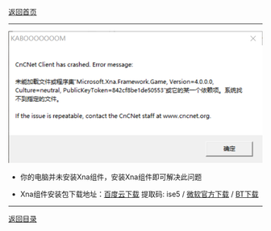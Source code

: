 [返回首页](/index.md)

***

![a](./img/XNA1.png)

- 你的电脑并未安装Xna组件，安装Xna组件即可解决此问题

- Xna组件安装包下载地址：[百度云下载](https://pan.baidu.com/s/1VLCpcp31fQpARoj4BMdzNg) 提取码: ise5 / [微软官方下载](https://www.microsoft.com/en-us/download/details.aspx?id=20914) /  [BT下载](magnet:?xt=urn:btih:6FH4YY6ZRHVYMBLVTK4CNOHFADYNFW5C&dn=xnafx40_redist.msi&tr=http%3A%2F%2Ftracker1.itzmx.com%3A8080%2Fannounce&tr=http%3A%2F%2Ftracker2.itzmx.com%3A6961%2Fannounce&tr=http%3A%2F%2Ftracker3.itzmx.com%3A6961%2Fannounce&tr=http%3A%2F%2Ftracker4.itzmx.com%3A2710%2Fannounce&tr=udp%3A%2F%2Ftracker1.itzmx.com%3A8080%2Fannounce&tr=udp%3A%2F%2Ftracker2.itzmx.com%3A6961%2Fannounce&tr=udp%3A%2F%2Ftracker3.itzmx.com%3A6961%2Fannounce&tr=udp%3A%2F%2Ftracker4.itzmx.com%3A2710%2Fannounce&tr=http%3A%2F%2Ftracker.opentrackr.org%3A1337%2Fannounce&tr=udp%3A%2F%2Ftracker.opentrackr.org%3A1337%2Fannounce&tr=wss%3A%2F%2Ftracker.openwebtorrent.com%3A443%2Fannounce&tr=http%3A%2F%2F104.238.198.186%3A8000%2Fannounce&tr=http%3A%2F%2F1337.abcvg.info%3A80%2Fannounce&tr=http%3A%2F%2F185.148.3.231%3A80%2Fannounce&tr=http%3A%2F%2F195.201.31.194%3A80%2Fannounce&tr=http%3A%2F%2F51.79.71.167%3A80%2Fannounce&tr=http%3A%2F%2F51.81.46.170%3A6969%2Fannounce&tr=http%3A%2F%2F54.36.126.137%3A6969%2Fannounce&tr=http%3A%2F%2F54.39.179.91%3A6699%2Fannounce&tr=http%3A%2F%2F60-fps.org%3A80%2Fbt%3A80%2Fannounce.php&tr=http%3A%2F%2F78.30.254.12%3A2710%2Fannounce&tr=http%3A%2F%2F95.107.48.115%3A80%2Fannounce&tr=http%3A%2F%2F%5B2001%3A1b10%3A1000%3A8101%3A0%3A242%3Aac11%3A2%5D%3A6969%2Fannounce&tr=http%3A%2F%2F%5B2001%3A470%3A1%3A189%3A0%3A1%3A2%3A3%5D%3A6969%2Fannounce&tr=http%3A%2F%2F%5B2a04%3Aac00%3A1%3A3dd8%3A%3A1%3A2710%5D%3A2710%2Fannounce&tr=http%3A%2F%2Fall4nothin.net%3A80%2Fannounce.php&tr=http%3A%2F%2Falltorrents.net%3A80%2Fbt%3A80%2Fannounce.php&tr=http%3A%2F%2Fatrack.pow7.com%3A80%2Fannounce&tr=http%3A%2F%2Fbaibako.tv%3A80%2Fannounce&tr=http%3A%2F%2Fbig-boss-tracker.net%3A80%2Fannounce.php&tr=http%3A%2F%2Fbithq.org%3A80%2Fannounce.php&tr=http%3A%2F%2Fbt.3dmgame.com%3A2710%2Fannounce&tr=http%3A%2F%2Fbt.ali213.net%3A8080%2Fannounce&tr=http%3A%2F%2Fbt.edwardk.info%3A4040%2Fannounce&tr=http%3A%2F%2Fbt.okmp3.ru%3A2710%2Fannounce&tr=http%3A%2F%2Fbt.unionpeer.org%3A777%2Fannounce&tr=http%3A%2F%2Fbt.zlofenix.org%3A81%2Fannounce&tr=http%3A%2F%2Fbttracker.debian.org%3A6969%2Fannounce&tr=http%3A%2F%2Fbtx.anifilm.tv%3A80%2Fannounce.php&tr=http%3A%2F%2Fconcen.org%3A6969%2Fannounce&tr=http%3A%2F%2Fdata-bg.net%3A80%2Fannounce.php&tr=http%3A%2F%2Fdatascene.net%3A80%2Fannounce.php&tr=http%3A%2F%2Fexplodie.org%3A6969%2Fannounce&tr=http%3A%2F%2Fh4.trakx.nibba.trade%3A80%2Fannounce&tr=http%3A%2F%2Firrenhaus.dyndns.dk%3A80%2Fannounce.php&tr=http%3A%2F%2Fkinorun.com%3A80%2Fannounce.php&tr=http%3A%2F%2Fmasters-tb.com%3A80%2Fannounce.php&tr=http%3A%2F%2Fmediaclub.tv%3A80%2Fannounce.php&tr=http%3A%2F%2Fmixfiend.com%3A6969%2Fannounce&tr=http%3A%2F%2Fmusic-torrent.net%3A2710%2Fannounce&tr=http%3A%2F%2Fmvgroup.org%3A2710%2Fannounce&tr=http%3A%2F%2Fns3107607.ip-54-36-126.eu%3A6969%2Fannounce&tr=http%3A%2F%2Fns349743.ip-91-121-106.eu%3A80%2Fannounce&tr=http%3A%2F%2Fnyaa.tracker.wf%3A7777%2Fannounce&tr=http%3A%2F%2Fopen.acgnxtracker.com%3A80%2Fannounce&tr=http%3A%2F%2Fopentracker.i2p.rocks%3A6969%2Fannounce&tr=http%3A%2F%2Fopentracker.xyz%3A80%2Fannounce&tr=http%3A%2F%2Fp4p.arenabg.com%3A1337%2Fannounce&tr=http%3A%2F%2Fretracker.hotplug.ru%3A2710%2Fannounce&tr=http%3A%2F%2Fretracker.joxnet.ru%3A80%2Fannounce&tr=http%3A%2F%2Fretracker.sevstar.net%3A2710%2Fannounce&tr=http%3A%2F%2Fretracker.spark-rostov.ru%3A80%2Fannounce&tr=http%3A%2F%2Frt.tace.ru%3A80%2Fannounce&tr=http%3A%2F%2Fsecure.pow7.com%3A80%2Fannounce&tr=http%3A%2F%2Fshare.camoe.cn%3A8080%2Fannounce&tr=http%3A%2F%2Fsiambit.com%3A80%2Fannounce.php&tr=http%3A%2F%2Ft.acg.rip%3A6699%2Fannounce&tr=http%3A%2F%2Ft.nyaatracker.com%3A80%2Fannounce&tr=http%3A%2F%2Ft.overflow.biz%3A6969%2Fannounce&tr=http%3A%2F%2Ft1.pow7.com%3A80%2Fannounce&tr=http%3A%2F%2Ft2.pow7.com%3A80%2Fannounce&tr=http%3A%2F%2Ftorrent-team.net%3A80%2Fannounce.php&tr=http%3A%2F%2Ftorrent.arjlover.net%3A2710%2Fannounce&tr=http%3A%2F%2Ftorrent.fedoraproject.org%3A6969%2Fannounce&tr=http%3A%2F%2Ftorrent.mp3quran.net%3A80%2Fannounce.php&tr=http%3A%2F%2Ftorrent.resonatingmedia.com%3A6969%2Fannounce&tr=http%3A%2F%2Ftorrent.ubuntu.com%3A6969%2Fannounce&tr=http%3A%2F%2Ftorrentsmd.com%3A8080%2Fannounce&tr=http%3A%2F%2Ftorrenttracker.nwc.acsalaska.net%3A6969%2Fannounce&tr=http%3A%2F%2Ftorrentzilla.org%3A80%2Fannounce&tr=http%3A%2F%2Ftr.cili001.com%3A8070%2Fannounce&tr=http%3A%2F%2Ftr.kxmp.cf%3A80%2Fannounce&tr=http%3A%2F%2Ftracker-cdn.moeking.me%3A2095%2Fannounce&tr=http%3A%2F%2Ftracker.ali213.net%3A8080%2Fannounce&tr=http%3A%2F%2Ftracker.anirena.com%3A80%2Fannounce&tr=http%3A%2F%2Ftracker.anirena.com%3A80%2Fb16a15d9a238d1f59178d3614b857290%2Fannounce&tr=http%3A%2F%2Ftracker.anonwebz.xyz%3A8080%2Fannounce&tr=http%3A%2F%2Ftracker.birkenwald.de%3A6969%2Fannounce&tr=http%3A%2F%2Ftracker.bittor.pw%3A1337%2Fannounce&tr=http%3A%2F%2Ftracker.breizh.pm%3A6969%2Fannounce&tr=http%3A%2F%2Ftracker.bt4g.com%3A2095%2Fannounce&tr=http%3A%2F%2Ftracker.ccp.ovh%3A6969%2Fannounce&tr=http%3A%2F%2Ftracker.dler.org%3A6969%2Fannounce&tr=http%3A%2F%2Ftracker.fdn.fr%3A6969%2Fannounce&tr=http%3A%2F%2Ftracker.files.fm%3A6969%2Fannounce&tr=http%3A%2F%2Ftracker.frozen-layer.net%3A6969%2Fannounce.php&tr=http%3A%2F%2Ftracker.gbitt.info%3A80%2Fannounce&tr=http%3A%2F%2Ftracker.gcvchp.com%3A2710%2Fannounce&tr=http%3A%2F%2Ftracker.gigatorrents.ws%3A2710%2Fannounce&tr=http%3A%2F%2Ftracker.grepler.com%3A6969%2Fannounce&tr=http%3A%2F%2Ftracker.ipv6tracker.ru%3A80%2Fannounce&tr=http%3A%2F%2Ftracker.lelux.fi%3A80%2Fannounce&tr=http%3A%2F%2Ftracker.loadbt.com%3A6969%2Fannounce&tr=http%3A%2F%2Ftracker.minglong.org%3A8080%2Fannounce&tr=http%3A%2F%2Ftracker.noobsubs.net%3A80%2Fannounce&tr=http%3A%2F%2Ftracker.openbittorrent.com%3A80%2Fannounce&tr=http%3A%2F%2Ftracker.pow7.com%3A80%2Fannounce&tr=http%3A%2F%2Ftracker.pussytorrents.org%3A3000%2Fannounce&tr=http%3A%2F%2Ftracker.shittyurl.org%3A80%2Fannounce&tr=http%3A%2F%2Ftracker.sloppyta.co%3A80%2Fannounce&tr=http%3A%2F%2Ftracker.tambovnet.org%3A80%2Fannounce.php&tr=http%3A%2F%2Ftracker.tasvideos.org%3A6969%2Fannounce&tr=http%3A%2F%2Ftracker.tfile.co%3A80%2Fannounce&tr=http%3A%2F%2Ftracker.tfile.me%3A80%2Fannounce&tr=http%3A%2F%2Ftracker.trackerfix.com%3A80%2Fannounce&tr=http%3A%2F%2Ftracker.uw0.xyz%3A6969%2Fannounce&tr=http%3A%2F%2Ftracker.xdvdz.com%3A2710%2Fannounce&tr=http%3A%2F%2Ftracker.yoshi210.com%3A6969%2Fannounce&tr=http%3A%2F%2Ftracker2.dler.org%3A80%2Fannounce&tr=http%3A%2F%2Ftracker3.dler.org%3A2710%2Fannounce&tr=http%3A%2F%2Ftrk.publictracker.xyz%3A6969%2Fannounce&tr=http%3A%2F%2Fvps02.net.orel.ru%3A80%2Fannounce&tr=http%3A%2F%2Fwww.all4nothin.net%3A80%2Fannounce.php&tr=http%3A%2F%2Fwww.biztorrents.com%3A80%2Fannounce.php&tr=http%3A%2F%2Fwww.freerainbowtables.com%3A6969%2Fannounce&tr=http%3A%2F%2Fwww.legittorrents.info%3A80%2Fannounce.php&tr=http%3A%2F%2Fwww.tribalmixes.com%3A80%2Fannounce.php&tr=http%3A%2F%2Fwww.tvnihon.com%3A6969%2Fannounce&tr=http%3A%2F%2Fwww.wareztorrent.com%3A80%2Fannounce&tr=http%3A%2F%2Fwww.worldboxingvideoarchive.com%3A80%2Fannounce.php&tr=http%3A%2F%2Fwww.xwt-classics.net%3A80%2Fannounce.php&tr=https%3A%2F%2F1337.abcvg.info%3A443%2Fannounce&tr=https%3A%2F%2Fopen.kickasstracker.com%3A443%2Fannounce&tr=https%3A%2F%2Fopentracker.acgnx.se%3A443%2Fannounce&tr=https%3A%2F%2Ftorrents.linuxmint.com%3A443%2Fannounce.php&tr=https%3A%2F%2Ftr.ready4.icu%3A443%2Fannounce&tr=https%3A%2F%2Ftr.torland.ga%3A443%2Fannounce&tr=https%3A%2F%2Ftracker.bt-hash.com%3A443%2Fannounce&tr=https%3A%2F%2Ftracker.coalition.space%3A443%2Fannounce&tr=https%3A%2F%2Ftracker.foreverpirates.co%3A443%2Fannounce&tr=https%3A%2F%2Ftracker.gbitt.info%3A443%2Fannounce&tr=https%3A%2F%2Ftracker.iriseden.eu%3A443%2Fannounce&tr=https%3A%2F%2Ftracker.iriseden.fr%3A443%2Fannounce&tr=https%3A%2F%2Ftracker.lelux.fi%3A443%2Fannounce&tr=https%3A%2F%2Ftracker.lilithraws.cf%3A443%2Fannounce&tr=https%3A%2F%2Ftracker.nanoha.org%3A443%2Fannounce&tr=https%3A%2F%2Ftracker.nitrix.me%3A443%2Fannounce&tr=https%3A%2F%2Ftracker.parrotsec.org%3A443%2Fannounce&tr=https%3A%2F%2Ftracker.shittyurl.org%3A443%2Fannounce&tr=https%3A%2F%2Ftracker.sloppyta.co%3A443%2Fannounce&tr=https%3A%2F%2Ftracker.tamersunion.org%3A443%2Fannounce&tr=https%3A%2F%2Ftrakx.herokuapp.com%3A443%2Fannounce&tr=https%3A%2F%2Fw.wwwww.wtf%3A443%2Fannounce&tr=udp%3A%2F%2F103.196.36.31%3A6969%2Fannounce&tr=udp%3A%2F%2F103.30.17.23%3A6969%2Fannounce&tr=udp%3A%2F%2F104.238.159.144%3A6969%2Fannounce&tr=udp%3A%2F%2F104.238.198.186%3A8000%2Fannounce&tr=udp%3A%2F%2F104.244.153.245%3A6969%2Fannounce&tr=udp%3A%2F%2F104.244.72.77%3A1337%2Fannounce&tr=udp%3A%2F%2F109.248.43.36%3A6969%2Fannounce&tr=udp%3A%2F%2F119.28.134.203%3A6969%2Fannounce&tr=udp%3A%2F%2F138.68.171.1%3A6969%2Fannounce&tr=udp%3A%2F%2F144.76.35.202%3A6969%2Fannounce&tr=udp%3A%2F%2F148.251.53.72%3A6969%2Fannounce&tr=udp%3A%2F%2F149.28.47.87%3A1738%2Fannounce&tr=udp%3A%2F%2F151.236.218.182%3A6969%2Fannounce&tr=udp%3A%2F%2F156.234.201.18%3A80%2Fannounce&tr=udp%3A%2F%2F157.90.161.74%3A6969%2Fannounce&tr=udp%3A%2F%2F157.90.169.123%3A80%2Fannounce&tr=udp%3A%2F%2F159.65.202.134%3A6969%2Fannounce&tr=udp%3A%2F%2F159.69.208.124%3A6969%2Fannounce&tr=udp%3A%2F%2F163.172.170.127%3A6969%2Fannounce&tr=udp%3A%2F%2F167.179.77.133%3A1%2Fannounce&tr=udp%3A%2F%2F173.212.223.237%3A6969%2Fannounce&tr=udp%3A%2F%2F176.123.5.238%3A3391%2Fannounce&tr=udp%3A%2F%2F178.159.40.252%3A6969%2Fannounce&tr=udp%3A%2F%2F185.181.60.67%3A80%2Fannounce&tr=udp%3A%2F%2F185.21.216.185%3A6969%2Fannounce&tr=udp%3A%2F%2F185.8.156.2%3A6969%2Fannounce&tr=udp%3A%2F%2F193.34.92.5%3A80%2Fannounce&tr=udp%3A%2F%2F195.201.94.195%3A6969%2Fannounce&tr=udp%3A%2F%2F198.100.149.66%3A6969%2Fannounce&tr=udp%3A%2F%2F198.50.195.216%3A7777%2Fannounce&tr=udp%3A%2F%2F199.195.249.193%3A1337%2Fannounce&tr=udp%3A%2F%2F199.217.118.72%3A6969%2Fannounce&tr=udp%3A%2F%2F205.185.121.146%3A6969%2Fannounce&tr=udp%3A%2F%2F208.83.20.20%3A6969%2Fannounce&tr=udp%3A%2F%2F209.141.45.244%3A1337%2Fannounce&tr=udp%3A%2F%2F209.141.59.16%3A6969%2Fannounce&tr=udp%3A%2F%2F212.1.226.176%3A2710%2Fannounce&tr=udp%3A%2F%2F212.83.181.109%3A6969%2Fannounce&tr=udp%3A%2F%2F217.12.218.177%3A2710%2Fannounce&tr=udp%3A%2F%2F37.235.174.46%3A2710%2Fannounce&tr=udp%3A%2F%2F37.59.48.81%3A6969%2Fannounce&tr=udp%3A%2F%2F45.33.83.49%3A6969%2Fannounce&tr=udp%3A%2F%2F45.56.65.82%3A54123%2Fannounce&tr=udp%3A%2F%2F45.76.92.209%3A6969%2Fannounce&tr=udp%3A%2F%2F46.101.244.237%3A6969%2Fannounce&tr=udp%3A%2F%2F46.148.18.250%3A2710%2Fannounce&tr=udp%3A%2F%2F46.148.18.254%3A2710%2Fannounce&tr=udp%3A%2F%2F47.ip-51-68-199.eu%3A6969%2Fannounce&tr=udp%3A%2F%2F5.206.31.154%3A6969%2Fannounce&tr=udp%3A%2F%2F51.15.2.221%3A6969%2Fannounce&tr=udp%3A%2F%2F51.68.199.47%3A6969%2Fannounce&tr=udp%3A%2F%2F51.68.34.33%3A6969%2Fannounce&tr=udp%3A%2F%2F51.77.58.98%3A6969%2Fannounce&tr=udp%3A%2F%2F51.79.81.233%3A6969%2Fannounce&tr=udp%3A%2F%2F52.58.128.163%3A6969%2Fannounce&tr=udp%3A%2F%2F62.168.229.166%3A6969%2Fannounce&tr=udp%3A%2F%2F6ahddutb1ucc3cp.ru%3A6969%2Fannounce&tr=udp%3A%2F%2F6rt.tace.ru%3A80%2Fannounce&tr=udp%3A%2F%2F78.30.254.12%3A2710%2Fannounce&tr=udp%3A%2F%2F88.99.142.4%3A8000%2Fannounce&tr=udp%3A%2F%2F9.rarbg.com%3A2980%2Fannounce&tr=udp%3A%2F%2F9.rarbg.me%3A2710%2Fannounce&tr=udp%3A%2F%2F9.rarbg.to%3A2710%2Fannounce&tr=udp%3A%2F%2F91.121.145.207%3A6969%2Fannounce&tr=udp%3A%2F%2F91.149.192.31%3A6969%2Fannounce&tr=udp%3A%2F%2F91.216.110.52%3A451%2Fannounce&tr=udp%3A%2F%2F%5B2001%3A1b10%3A1000%3A8101%3A0%3A242%3Aac11%3A2%5D%3A6969%2Fannounce&tr=udp%3A%2F%2F%5B2001%3A470%3A1%3A189%3A0%3A1%3A2%3A3%5D%3A6969%2Fannounce&tr=udp%3A%2F%2F%5B2a03%3A7220%3A8083%3Acd00%3A%3A1%5D%3A451%2Fannounce&tr=udp%3A%2F%2F%5B2a04%3Aac00%3A1%3A3dd8%3A%3A1%3A2710%5D%3A2710%2Fannounce&tr=udp%3A%2F%2F%5B2a0f%3Ae586%3Af%3Af%3A%3A220%5D%3A6969%2Fannounce&tr=udp%3A%2F%2Fadmin.videoenpoche.info%3A6969%2Fannounce&tr=udp%3A%2F%2Fanidex.moe%3A6969%2Fannounce&tr=udp%3A%2F%2Fapp.icon256.com%3A8000%2Fannounce&tr=udp%3A%2F%2Fbt-trace.adgk.net%3A6969%2Fannounce&tr=udp%3A%2F%2Fbt.firebit.org%3A2710%2Fannounce&tr=udp%3A%2F%2Fbt.okmp3.ru%3A2710%2Fannounce&tr=udp%3A%2F%2Fbubu.mapfactor.com%3A6969%2Fannounce&tr=udp%3A%2F%2Fcdn-1.gamecoast.org%3A6969%2Fannounce&tr=udp%3A%2F%2Fcode2chicken.nl%3A6969%2Fannounce&tr=udp%3A%2F%2Fconcen.org%3A6969%2Fannounce&tr=udp%3A%2F%2Fcutiegirl.ru%3A6969%2Fannounce&tr=udp%3A%2F%2Fdaveking.com%3A6969%2Fannounce&tr=udp%3A%2F%2Fdiscord.heihachi.pw%3A6969%2Fannounce&tr=udp%3A%2F%2Fdrumkitx.com%3A6969%2Fannounce&tr=udp%3A%2F%2Fedu.uifr.ru%3A6969%2Fannounce&tr=udp%3A%2F%2Fengplus.ru%3A6969%2Fannounce&tr=udp%3A%2F%2Fexodus.desync.com%3A6969%2Fannounce&tr=udp%3A%2F%2Fexplodie.org%3A6969%2Fannounce&tr=udp%3A%2F%2Ffe.dealclub.de%3A6969%2Fannounce&tr=udp%3A%2F%2Ffree-tracker.zooki.xyz%3A6969%2Fannounce&tr=udp%3A%2F%2Finferno.demonoid.is%3A3391%2Fannounce&tr=udp%3A%2F%2Fipv4.tracker.harry.lu%3A80%2Fannounce&tr=udp%3A%2F%2Fipv6.tracker.zerobytes.xyz%3A16661%2Fannounce&tr=udp%3A%2F%2Fjohnrosen1.com%3A6969%2Fannounce&tr=udp%3A%2F%2Fline-net.ru%3A6969%2Fannounce&tr=udp%3A%2F%2Fln.mtahost.co%3A6969%2Fannounce&tr=udp%3A%2F%2Fmail.realliferpg.de%3A6969%2Fannounce&tr=udp%3A%2F%2Fmovies.zsw.ca%3A6969%2Fannounce&tr=udp%3A%2F%2Fmts.tvbit.co%3A6969%2Fannounce&tr=udp%3A%2F%2Fnagios.tks.sumy.ua%3A80%2Fannounce&tr=udp%3A%2F%2Fopen.demonii.com%3A1337%2Fannounce&tr=udp%3A%2F%2Fopen.publictracker.xyz%3A6969%2Fannounce&tr=udp%3A%2F%2Fopen.stealth.si%3A80%2Fannounce&tr=udp%3A%2F%2Fopentor.org%3A2710%2Fannounce&tr=udp%3A%2F%2Fopentracker.i2p.rocks%3A6969%2Fannounce&tr=udp%3A%2F%2Fopentrackr.org%3A1337%2Fannounce&tr=udp%3A%2F%2Fp4p.arenabg.ch%3A1337%2Fannounce&tr=udp%3A%2F%2Fp4p.arenabg.com%3A1337%2Fannounce&tr=udp%3A%2F%2Fpeerfect.org%3A6969%2Fannounce&tr=udp%3A%2F%2Fpow7.com%3A80%2Fannounce&tr=udp%3A%2F%2Fpublic-tracker.zooki.xyz%3A6969%2Fannounce&tr=udp%3A%2F%2Fpublic.publictracker.xyz%3A6969%2Fannounce&tr=udp%3A%2F%2Fpublic.tracker.vraphim.com%3A6969%2Fannounce&tr=udp%3A%2F%2Fqg.lorzl.gq%3A6969%2Fannounce&tr=udp%3A%2F%2Fretracker.hotplug.ru%3A2710%2Fannounce&tr=udp%3A%2F%2Fretracker.lanta-net.ru%3A2710%2Fannounce&tr=udp%3A%2F%2Fretracker.netbynet.ru%3A2710%2Fannounce&tr=udp%3A%2F%2Fretracker.nts.su%3A2710%2Fannounce&tr=udp%3A%2F%2Fretracker.sevstar.net%3A2710%2Fannounce&tr=udp%3A%2F%2Fretracker01-msk-virt.corbina.net%3A80%2Fannounce&tr=udp%3A%2F%2Fsugoi.pomf.se%3A80%2Fannounce&tr=udp%3A%2F%2Ft1.leech.ie%3A1337%2Fannounce&tr=udp%3A%2F%2Ft2.leech.ie%3A1337%2Fannounce&tr=udp%3A%2F%2Ft3.leech.ie%3A1337%2Fannounce&tr=udp%3A%2F%2Fthetracker.org%3A80%2Fannounce&tr=udp%3A%2F%2Ftorrentclub.online%3A54123%2Fannounce&tr=udp%3A%2F%2Ftr.bangumi.moe%3A6969%2Fannounce&tr=udp%3A%2F%2Ftr2.ysagin.top%3A2710%2Fannounce&tr=udp%3A%2F%2Ftracker-de.ololosh.space%3A6969%2Fannounce&tr=udp%3A%2F%2Ftracker.0x.tf%3A6969%2Fannounce&tr=udp%3A%2F%2Ftracker.altrosky.nl%3A6969%2Fannounce&tr=udp%3A%2F%2Ftracker.army%3A6969%2Fannounce&tr=udp%3A%2F%2Ftracker.beeimg.com%3A6969%2Fannounce&tr=udp%3A%2F%2Ftracker.birkenwald.de%3A6969%2Fannounce&tr=udp%3A%2F%2Ftracker.bittor.pw%3A1337%2Fannounce&tr=udp%3A%2F%2Ftracker.blacksparrowmedia.net%3A6969%2Fannounce&tr=udp%3A%2F%2Ftracker.breizh.pm%3A6969%2Fannounce&tr=udp%3A%2F%2Ftracker.btsync.gq%3A2710%2Fannounce&tr=udp%3A%2F%2Ftracker.ccp.ovh%3A6969%2Fannounce&tr=udp%3A%2F%2Ftracker.coppersurfer.tk%3A6969%2Fannounce&tr=udp%3A%2F%2Ftracker.cyberia.is%3A6969%2Fannounce&tr=udp%3A%2F%2Ftracker.dler.com%3A6969%2Fannounce&tr=udp%3A%2F%2Ftracker.dler.org%3A6969%2Fannounce&tr=udp%3A%2F%2Ftracker.edkj.club%3A6969%2Fannounce&tr=udp%3A%2F%2Ftracker.filemail.com%3A6969%2Fannounce&tr=udp%3A%2F%2Ftracker.halfchub.club%3A6969%2Fannounce&tr=udp%3A%2F%2Ftracker.internetwarriors.net%3A1337%2Fannounce&tr=udp%3A%2F%2Ftracker.kali.org%3A6969%2Fannounce&tr=udp%3A%2F%2Ftracker.kuroy.me%3A5944%2Fannounce&tr=udp%3A%2F%2Ftracker.lelux.fi%3A6969%2Fannounce&tr=udp%3A%2F%2Ftracker.moeking.me%3A6969%2Fannounce&tr=udp%3A%2F%2Ftracker.nrx.me%3A6969%2Fannounce&tr=udp%3A%2F%2Ftracker.ololosh.space%3A6969%2Fannounce&tr=udp%3A%2F%2Ftracker.open-internet.nl%3A6969%2Fannounce&tr=udp%3A%2F%2Ftracker.openbittorrent.com%3A6969%2Fannounce&tr=udp%3A%2F%2Ftracker.openbittorrent.com%3A80%2Fannounce&tr=udp%3A%2F%2Ftracker.sbsub.com%3A2710%2Fannounce&tr=udp%3A%2F%2Ftracker.shkinev.me%3A6969%2Fannounce&tr=udp%3A%2F%2Ftracker.sktorrent.net%3A6969%2Fannounce&tr=udp%3A%2F%2Ftracker.skyts.net%3A6969%2Fannounce&tr=udp%3A%2F%2Ftracker.swateam.org.uk%3A2710%2Fannounce&tr=udp%3A%2F%2Ftracker.theoks.net%3A6969%2Fannounce&tr=udp%3A%2F%2Ftracker.tiny-vps.com%3A6969%2Fannounce&tr=udp%3A%2F%2Ftracker.torrent.eu.org%3A451%2Fannounce&tr=udp%3A%2F%2Ftracker.tricitytorrents.com%3A2710%2Fannounce&tr=udp%3A%2F%2Ftracker.uw0.xyz%3A6969%2Fannounce&tr=udp%3A%2F%2Ftracker.xn--vzyr4p.top%3A80%2Fannounce&tr=udp%3A%2F%2Ftracker.zerobytes.xyz%3A1337%2Fannounce&tr=udp%3A%2F%2Ftracker0.ufibox.com%3A6969%2Fannounce&tr=udp%3A%2F%2Ftracker1.bt.moack.co.kr%3A80%2Fannounce&tr=udp%3A%2F%2Ftracker2.dler.com%3A80%2Fannounce&tr=udp%3A%2F%2Ftracker2.dler.org%3A80%2Fannounce&tr=udp%3A%2F%2Fu.wwwww.wtf%3A1%2Fannounce&tr=udp%3A%2F%2Fudp-tracker.shittyurl.org%3A6969%2Fannounce&tr=udp%3A%2F%2Fus-tracker.publictracker.xyz%3A6969%2Fannounce&tr=udp%3A%2F%2Fvalakas.rollo.dnsabr.com%3A2710%2Fannounce&tr=udp%3A%2F%2Fvibe.community%3A6969%2Fannounce&tr=udp%3A%2F%2Fvibe.sleepyinternetfun.xyz%3A1738%2Fannounce&tr=udp%3A%2F%2Fwassermann.online%3A6969%2Fannounce&tr=udp%3A%2F%2Fwww.mvgroup.org%3A2710%2Fannounce&tr=udp%3A%2F%2Fwww.torrent.eu.org%3A451%2Fannounce&tr=ws%3A%2F%2Ftracker.sloppyta.co%3A80%2Fannounce&xl=7054336
)                                             
 
***

[返回目录](/QuestionNAnswer/index.md#gaming-problem)